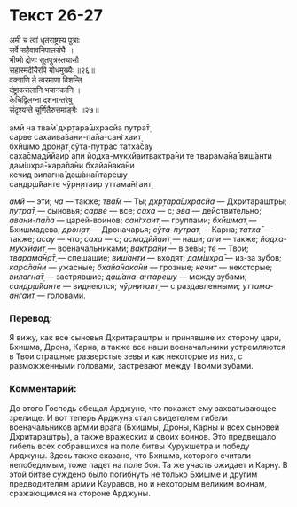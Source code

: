 # Текст 26-27

अमी च त्वां धृतराष्ट्रस्य पुत्राः  
सर्वे सहैवावनिपालसंघैः ।  
भीष्मो द्रोणः सूतपुत्रस्तथासौ  
सहास्मदीयैरपि योधमुख्यैः ॥२६॥  
वक्त्राणि ते त्वरमाणा विशन्ति  
दंष्ट्राकरालानि भयानकानि ।  
केचिद्विलग्ना दशनान्तरेषु  
संदृश्यन्ते चूर्णितैरुत्तमाङ्गैः ॥२७॥

амӣ ча тва̄м̇ дхр̣тара̄шх̣расйа путра̄т̣  
сарве сахаива̄вани-па̄ла-сан̇гхаит̣  
бхӣшмо дрон̣ат̣ сӯта-путрас татха̄сау  
саха̄смадӣйаир апи йодха-мукхйаит̣вактра̄н̣и те тварама̄н̣а̄ виш́анти  
дам̇шх̣ра̄-кара̄ла̄ни бхайа̄нака̄ни  
кечид вилагна̄ даш́ана̄нтарешу  
сандр̣ш́йанте чӯрн̣итаир уттама̄н̇гаит̣

_амӣ_ — эти; _ча_ — также; _тва̄м_ — Ты; _дхр̣тара̄шх̣расйа_ — Дхритараштры; _путра̄т̣_ — сыновья; _сарве_ — все; _саха_ — с; _эва_ — действительно; _авани-па̄ла_ — царей-воинов; _сан̇гхаит̣_ — группами; _бхӣшмат̣_ — Бхишмадева; _дрон̣ат̣_ — Дроначарья; _сӯта-путрат̣_ — Карна; _татха̄_ — также; _асау_ — что; _саха_ — с; _асмадӣйаит̣_ — наши; _апи_ — также; _йодха-мукхйаит̣_ — военачальниками; _вактра̄н̣и_ — в зевы; _те_ — Твои; _тварама̄н̣а̄т̣_ — спешащие; _виш́анти_ — входят; _дам̇шх̣ра̄_ — из-за зубов; _кара̄ла̄ни_ — ужасные; _бхайа̄нака̄ни_ — грозные; _кечит_ — некоторые; _вилагна̄т̣_ — застрявшие; _даш́ана-антарешу_ — между зубами; _сандр̣ш́йанте_ — виднеются; _чӯрн̣итаит̣_ — с раздавленными; _уттама-ан̇гаит̣_ — головами.

### Перевод:

Я вижу, как все сыновья Дхритараштры и принявшие их сторону цари, Бхишма, Дрона, Карна, а также все наши военачальники устремляются в Твои страшные разверстые зевы и как некоторые из них, с разможженными головами, застревают между Твоими зубами.

### Комментарий:

До этого Господь обещал Арджуне, что покажет ему захватывающее зрелище. И вот теперь Арджуна стал свидетелем гибели военачальников армии врага (Бхишмы, Дроны, Карны и всех сыновей Дхритараштры), а также вражеских и своих воинов. Это предвещало гибель всех собравшихся на поле битвы Курукшетра и победу Арджуны. Здесь также сказано, что Бхишма, которого считали непобедимым, тоже падет на поле боя. Та же участь ожидает и Карну. В этой битве суждено было погибнуть не только Бхишме и другим предводителям армии Кауравов, но и некоторым великим воинам, сражающимся на стороне Арджуны.